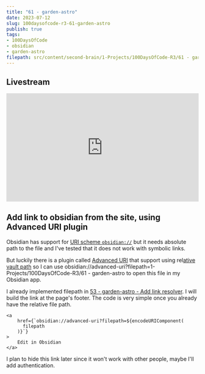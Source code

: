 ```yaml
---
title: "61 - garden-astro"
date: 2023-07-12
slug: 100daysofcode-r3-61-garden-astro
publish: true
tags:
- 100DaysOfCode
- obsidian
- garden-astro
filepath: src/content/second-brain/1-Projects/100DaysOfCode-R3/61 - garden-astro.md
---
```


## Livestream

<iframe width="100%" style="aspect-ratio: 16 / 9;" src="https://www.youtube.com/embed/4Sh_cmY2usE" title="YouTube video player" frameborder="0" allow="accelerometer; autoplay; clipboard-write; encrypted-media; gyroscope; picture-in-picture; web-share" allowfullscreen></iframe>

## Add link to obsidian from the site, using Advanced URI plugin

Obsidian has support for [URI scheme `obsidian://`](https://help.obsidian.md/Advanced+topics/Using+Obsidian+URI) but it needs absolute path to the file and I've tested that it does not work with symbolic links.

But luckily there is a plugin called [Advanced URI](https://github.com/Vinzent03/obsidian-advanced-uri) that support using rel[ative vault path](https://vinzent03.github.io/obsidian-advanced-uri/actions/navigation) so I can use obsidian://advanced-uri?filepath=1-Projects/100DaysOfCode-R3/61 - garden-astro to open this file in my Obsidian app.

I already implemented filepath in [53 - garden-astro - Add link resolver](/100daysofcode-r3-53-garden-astro-add-link-resolver). I will build the link at the page's footer. The code is very simple once you already have the relative file path.

```tsx
<a
    href={`obsidian://advanced-uri?filepath=${encodeURIComponent(
      filepath
    )}`}
>
    Edit in Obsidian
</a>
```

I plan to hide this link later since it won't work with other people, maybe I'll add authentication.
